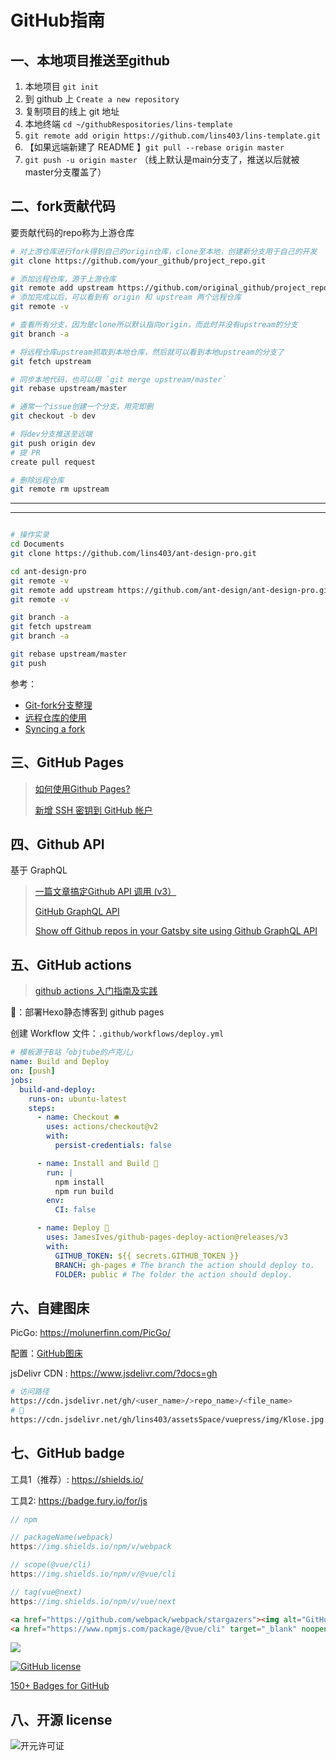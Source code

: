 # GitHub指南

## 一、本地项目推送至github

1. 本地项目 `git init`
2. 到 github 上 `Create a new repository`
3. 复制项目的线上 git 地址
4. 本地终端 `cd ~/githubRespositories/lins-template` 
5. `git remote add origin https://github.com/lins403/lins-template.git`
6. 【如果远端新建了 README 】`git pull --rebase origin master`
7. `git push -u origin master` （线上默认是main分支了，推送以后就被master分支覆盖了）



## 二、fork贡献代码

要贡献代码的repo称为上游仓库

```sh
# 对上游仓库进行fork得到自己的origin仓库，clone至本地，创建新分支用于自己的开发
git clone https://github.com/your_github/project_repo.git

# 添加远程仓库，源于上游仓库
git remote add upstream https://github.com/original_github/project_repo.git
# 添加完成以后，可以看到有 origin 和 upstream 两个远程仓库
git remote -v

# 查看所有分支，因为是clone所以默认指向origin，而此时并没有upstream的分支
git branch -a

# 将远程仓库upstream抓取到本地仓库，然后就可以看到本地upstream的分支了
git fetch upstream

# 同步本地代码，也可以用 `git merge upstream/master`
git rebase upstream/master

# 通常一个issue创建一个分支，用完即删
git checkout -b dev

# 将dev分支推送至远端
git push origin dev
# 提 PR
create pull request

# 删除远程仓库
git remote rm upstream
```

----

----

<img :src="$withBase('/assets/img/notes/github_fork.png')">

```sh
# 操作实录
cd Documents
git clone https://github.com/lins403/ant-design-pro.git

cd ant-design-pro
git remote -v
git remote add upstream https://github.com/ant-design/ant-design-pro.git
git remote -v

git branch -a
git fetch upstream
git branch -a

git rebase upstream/master
git push
```

参考：

- [Git-fork分支整理](https://sheltonliu.github.io/2017/12/04/git-fork-knowledge/)
- [远程仓库的使用](https://git-scm.com/book/zh/v2/Git-%E5%9F%BA%E7%A1%80-%E8%BF%9C%E7%A8%8B%E4%BB%93%E5%BA%93%E7%9A%84%E4%BD%BF%E7%94%A8)
- [Syncing a fork](https://docs.github.com/en/github/collaborating-with-pull-requests/working-with-forks/syncing-a-fork)

## 三、GitHub Pages

> [如何使用Github Pages?](https://developer.mozilla.org/zh-CN/docs/Learn/Common_questions/Using_Github_pages)
>
> [新增 SSH 密钥到 GitHub 帐户](https://docs.github.com/cn/github/authenticating-to-github/adding-a-new-ssh-key-to-your-github-account)

## 四、Github API

基于 GraphQL

> [一篇文章搞定Github API 调用 (v3）](https://segmentfault.com/a/1190000015144126)
>
> [GitHub GraphQL API](https://docs.github.com/en/graphql)
>
> [Show off Github repos in your Gatsby site using Github GraphQL API](https://dev.to/lennythedev/show-off-your-github-repos-in-your-gatsby-site-using-graphql-421l)

## 五、GitHub actions

> [github actions 入门指南及实践](https://shanyue.tech/no-vps/github-action-guide.html#快速开始)

🌰：部署Hexo静态博客到 github pages

创建 Workflow 文件：`.github/workflows/deploy.yml`

```yaml
# 模板源于B站「objtube的卢克儿」
name: Build and Deploy
on: [push]
jobs:
  build-and-deploy:
    runs-on: ubuntu-latest
    steps:
      - name: Checkout 🛎️
        uses: actions/checkout@v2 
        with:
          persist-credentials: false

      - name: Install and Build 🔧
        run: |
          npm install
          npm run build
        env:
          CI: false

      - name: Deploy 🚀
        uses: JamesIves/github-pages-deploy-action@releases/v3
        with:
          GITHUB_TOKEN: ${{ secrets.GITHUB_TOKEN }}
          BRANCH: gh-pages # The branch the action should deploy to.
          FOLDER: public # The folder the action should deploy.
```



## 六、自建图床

PicGo: <https://molunerfinn.com/PicGo/>

配置：[GitHub图床](https://picgo.github.io/PicGo-Doc/zh/guide/config.html#github%E5%9B%BE%E5%BA%8A)

jsDelivr CDN : <https://www.jsdelivr.com/?docs=gh>

```sh
# 访问路径
https://cdn.jsdelivr.net/gh/<user_name>/>repo_name>/<file_name>
# 🌰
https://cdn.jsdelivr.net/gh/lins403/assetsSpace/vuepress/img/Klose.jpg
```



## 七、GitHub badge

工具1（推荐）: <https://shields.io/>

工具2: <https://badge.fury.io/for/js>

```js
// npm

// packageName(webpack)
https://img.shields.io/npm/v/webpack

// scope(@vue/cli)
https://img.shields.io/npm/v/@vue/cli

// tag(vue@next)
https://img.shields.io/npm/v/vue/next
```

```html
<a href="https://github.com/webpack/webpack/stargazers"><img alt="GitHub stars" src="https://img.shields.io/github/stars/webpack/webpack"></a>
<a href="https://www.npmjs.com/package/@vue/cli" target="_blank" noopener noreferrer><img src="https://img.shields.io/npm/v/@vue/cli"></a>
```

<a href="https://www.bilibili.com/" target="_blank"><img src="https://img.shields.io/badge/bilibili-%40%E5%B0%8F%E7%9C%AF%E5%98%BB-ff69b4"></a>

<a href="https://github.com/webpack/webpack/blob/main/LICENSE"><img alt="GitHub license" src="https://img.shields.io/github/license/webpack/webpack"></a>

[150+ Badges for GitHub](https://dev.to/envoy_/150-badges-for-github-pnk)



## 八、开源 license

![开元许可证](http://www.ruanyifeng.com/blogimg/asset/201105/bg2011050101.png)


